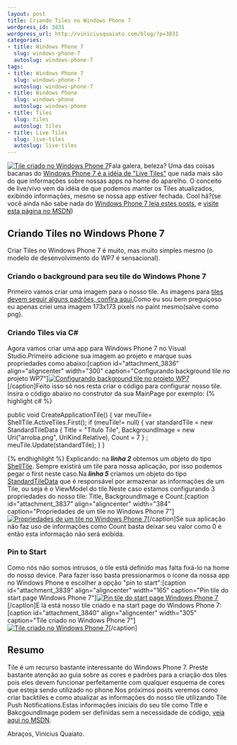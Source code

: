 ```yaml
--- 
layout: post
title: Criando Tiles no Windows Phone 7
wordpress_id: 3831
wordpress_url: http://viniciusquaiato.com/blog/?p=3831
categories: 
- title: Windows Phone 7
  slug: windows-phone-7
  autoslug: windows-phone-7
tags: 
- title: Windows Phone 7
  slug: windows-phone-7
  autoslug: windows-phone-7
- title: Windows Phone
  slug: windows-phone
  autoslug: windows-phone
- title: Tiles
  slug: tiles
  autoslug: tiles
- title: Live Tiles
  slug: live-tiles
  autoslug: live-tiles
---
```

[![](http://viniciusquaiato.com/blog/wp-content/uploads/2011/07/Tile-criado-no-Windows-Phone-71-165x300.png "Tile criado no Windows Phone 7")](http://viniciusquaiato.com/blog/wp-content/uploads/2011/07/Tile-criado-no-Windows-Phone-71.png)Fala galera, beleza? Uma das coisas bacanas do [Windows Phone 7 é a idéia de "Live Tiles"](http://www.microsoft.com/windowsphone/en-gb/features/default.aspx#start-screen-live-tiles) que nada mais são do que informações sobre nossas apps na home do aparelho. O conceito de live/vivo vem da idéia de que podemos manter os Tiles atualizados, exibindo informações, mesmo se nossa app estiver fechada. Cool hã?(se você ainda não sabe nada do [Windows Phone 7 leia estes posts](http://viniciusquaiato.com/blog/category/windows-phone-7/), e [visite esta página no MSDN](http://msdn.microsoft.com/en-us/library/hh202948(v=VS.92).aspx))

## Criando Tiles no Windows Phone 7
Criar Tiles no Windows Phone 7 é muito, mas muito simples mesmo (o modelo de desenvolvimento do WP7 é sensacional).

### Criando o background para seu tile do Windows Phone 7
Primeiro vamos criar uma imagem para o nosso tile. As imagens para [tiles devem seguir alguns padrões, confira aqui.](http://msdn.microsoft.com/en-us/library/hh202884(v=VS.92).aspx)Como eu sou bem preguiçoso eu apenas criei uma imagem 173x173 pixels no paint mesmo(salve como png).

### Criando Tiles via C#
Agora vamos criar uma app para Windows Phone 7 no Visual Studio.Primeiro adicione sua imagem ao projeto e marque suas propriedades como abaixo:[caption id="attachment_3836" align="aligncenter" width="300" caption="Configurando background tile no projeto WP7"][![Configurando background tile no projeto WP7](http://viniciusquaiato.com/blog/wp-content/uploads/2011/07/Configurando-background-tile-no-projeto-300x264.png "Configurando background tile no projeto WP7")](http://viniciusquaiato.com/blog/wp-content/uploads/2011/07/Configurando-background-tile-no-projeto.png)[/caption]Feito isso só nos resta criar o código para configurar nosso tile. Insira o código abaixo no construtor da sua MainPage por exemplo:
{% highlight c# %}

public void CreateApplicationTile() {
var meuTile= ShellTile.ActiveTiles.First();
    if (meuTile!= null)    {
var standardTile = new StandardTileData                                {                                    Title = "Título Tile",                                    BackgroundImage = new Uri("arroba.png", UriKind.Relative),                                    Count = 7        }
;
    meuTile.Update(standardTile);
    }
}

{% endhighlight %}
Explicando: na **_linha 2_** obtemos um objeto do tipo [ShellTile](http://msdn.microsoft.com/en-us/library/microsoft.phone.shell.shelltile_members(v=VS.92).aspx). Sempre existirá um tile para nossa aplicação, por isso podemos pegar o first neste caso.Na **_linha 5_** criamos um objeto do tipo [StandardTileData](http://msdn.microsoft.com/en-us/library/microsoft.phone.shell.standardtiledata_members(v=VS.92).aspx) que é responsável por armazenar as informações de um Tile, ou seja é o ViewModel do tile.Neste caso estamos configurando 3 propriedades do nosso tile: Title, BackgroundImage e Count.[caption id="attachment_3837" align="aligncenter" width="384" caption="Propriedades de um tile no Windows Phone 7"][![Propriedades de um tile no Windows Phone 7](http://viniciusquaiato.com/blog/wp-content/uploads/2011/07/Propriedades-de-um-tile-no-Windows-Phone-7.png "Propriedades de um tile no Windows Phone 7")](http://viniciusquaiato.com/blog/wp-content/uploads/2011/07/Propriedades-de-um-tile-no-Windows-Phone-7.png)[/caption]Se sua aplicação não faz uso de informações como Count basta deixar seu valor como 0 e então esta informação não será exibida.

### Pin to Start
Como nós não somos intrusos, o tile está definido mas falta fixá-lo na home do nosso device. Para fazer isso basta pressionarmos o ícone da nossa app no Windows Phone e escolher a opção "pin to start":[caption id="attachment_3839" align="aligncenter" width="165" caption="Pin tile do start page Windows Phone 7"][![Pin tile do start page Windows Phone 7](http://viniciusquaiato.com/blog/wp-content/uploads/2011/07/Pin-tile-do-start-page-Windows-Phone-7-165x300.png "Pin tile do start page Windows Phone 7")](http://viniciusquaiato.com/blog/wp-content/uploads/2011/07/Pin-tile-do-start-page-Windows-Phone-7.png)[/caption]E lá está nosso tile criado e na start page do Windows Phone 7:[caption id="attachment_3840" align="aligncenter" width="305" caption="Tile criado no Windows Phone 7"][![Tile criado no Windows Phone 7](http://viniciusquaiato.com/blog/wp-content/uploads/2011/07/Tile-criado-no-Windows-Phone-7.png "Tile criado no Windows Phone 7")](http://viniciusquaiato.com/blog/wp-content/uploads/2011/07/Tile-criado-no-Windows-Phone-7.png)[/caption]

## Resumo
Tile é um recurso bastante interessante do Windows Phone 7. Preste bastante atenção ao guia sobre as cores e padrões para a criação dos tiles pois eles devem funcionar perfeitamente com qualquer esquema de cores que esteja sendo utilizado no phone.Nos próximos posts veremos como criar backtiles e como atualizar as informações do nosso tile utilizando Tile Push Notifications.Estas informações iniciais do seu tile como Title e BakcgoundImage podem ser definidas sem a necessidade de código, [veja aqui no MSDN](http://msdn.microsoft.com/en-us/library/ff462080(VS.92).aspx).

Abraços,
Vinicius Quaiato.
